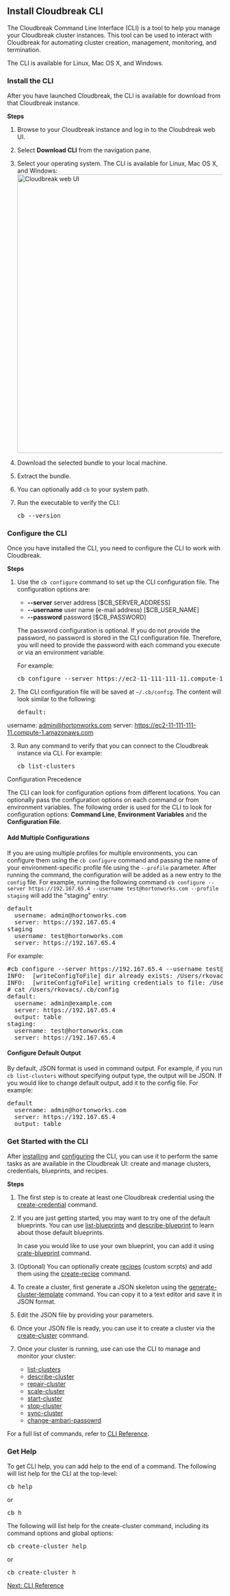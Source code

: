 ## Install Cloudbreak CLI  


The Cloudbreak Command Line Interface (CLI) is a tool to help you manage your Cloudbreak cluster instances. This tool can be used to interact with Cloudbreak for automating cluster creation, management, monitoring, and termination. 

The CLI is available for Linux, Mac OS X, and Windows. 


### Install the CLI

After you have launched Cloudbreak, the CLI is available for download from that Cloudbreak instance.

**Steps**

1. Browse to your Cloudbreak instance and log in to the Cloubdreak web UI.  
2. Select **Download CLI** from the navigation pane. 
3. Select your operating system. The CLI is available for Linux, Mac OS X, and Windows:  
    <a href="../images/cb-cli.png" target="_blank" title="click to enlarge"><img src="../images/cb-cli.png" width="650" title="Cloudbreak web UI"></a>  
4. Download the selected bundle to your local machine.  
5. Extract the bundle.  
6. You can optionally add `cb` to your system path.
7. Run the executable to verify the CLI: 

    <pre>cb --version</pre>


### Configure the CLI 

Once you have installed the CLI, you need to configure the CLI to work with Cloudbreak.

**Steps**

1. Use the `cb configure` command to set up the CLI configuration file. The configuration options are:  
    * **--server** server address [$CB_SERVER_ADDRESS]  
    * **--username** user name (e-mail address) [$CB_USER_NAME]  
    * **--password** password [$CB_PASSWORD]  
   
    The password configuration is optional. If you do not provide the password, no password is stored in the CLI configuration file. Therefore, you will need to provide the password with each command you execute or via an environment variable.
    
    For example:
    
    <pre>cb configure --server https://ec2-11-111-111-11.compute-1.amazonaws.com --username admin@hortonworks.com</pre>

2. The CLI configuration file will be saved at `~/.cb/config`. The content will look similar to the following:

    <pre>default:
  username: admin@hortonworks.com
  server: https://ec2-11-111-111-11.compute-1.amazonaws.com</pre>


3. Run any command to verify that you can connect to the Cloudbreak instance via CLI. For example:

    <pre>cb list-clusters</pre>  


<div class="note">
    <p class="first admonition-title">Configuration Precedence</p>
    <p class="last">
    The CLI can look for configuration options from different locations. You can optionally
    pass the configuration options on each command or from environment variables. The following
    order is used for the CLI to look for configuration options: <strong>Command Line</strong>, <strong>Environment Variables</strong>
    and the <strong>Configuration File</strong>.
    </p>
</div>

  
#### Add Multiple Configurations  

If you are using multiple profiles for multiple environments, you can configure them using the `cb configure` command and passing the name of your environment-specific profile file using the `--profile` parameter. After running the command, the configuration will be added as a new entry to the `config` file. For example, running the following command `cb configure --server https://192.167.65.4 --username test@hortonworks.com --profile staging` will add the "staging" entry:

<pre>default
  username: admin@hortonworks.com
  server: https://192.167.65.4
staging
  username: test@hortonworks.com
  server: https://192.167.65.4  
</pre>

For example:

<pre>#cb configure --server https://192.167.65.4 --username test@hortonworks.com --profile staging
INFO:  [writeConfigToFile] dir already exists: /Users/rkovacs/.cb
INFO:  [writeConfigToFile] writing credentials to file: /Users/rkovacs/.cb/config
# cat /Users/rkovacs/.cb/config
default:
  username: admin@example.com
  server: https://192.167.65.4
  output: table
staging:
  username: test@hortonworks.com
  server: https://192.167.65.4</pre>
 


#### Configure Default Output

By default, JSON format is used in command output. For example, if you run `cb list-clusters` without specifying output type, the output will be JSON. If you would like to change default output, add it to the config file. For example:

<pre>default
  username: admin@hortonworks.com
  server: https://192.167.65.4
  output: table</pre>


### Get Started with the CLI 

After [installing](#install-the-cli) and [configuring](#configure-the-cli) the CLI, you can use it to perform the same tasks as are available in the Cloudbreak UI: create and manage clusters, credentials, blueprints, and recipes.

**Steps**

1. The first step is to create at least one Cloudbreak credential using the [create-credential](cli-reference.md#create-credential) command.   

2. If you are just getting started, you may want to try one of the default blueprints. You can use [list-blueprints](cli-reference.md#list-blueprints) and [describe-blueprint](cli-reference.md#describe-blueprint) to learn about those default blueprints.  

    In case you would like to use your own blueprint, you can add it using [crate-blueprint](cli-reference.md#crate-blueprint) command.

3. (Optional) You can optionally create [recipes](recipes.md) (custom scrpts) and add them using the [create-recipe](cli-reference.md#create-recipe) command.  

4. To create a cluster, first generate a JSON skeleton using the [generate-cluster-template](cli-reference.md#generate-cluster-template) command. You can copy it to a text editor and save it in JSON format.

5. Edit the JSON file by providing your parameters.  

6. Once your JSON file is ready, you can use it to create a cluster via the [create-cluster](cli-reference.md#create-cluster) command.

7. Once your cluster is running, use can use the CLI to manage and monitor your cluster:

    * [list-clusters](cli-reference.md#list-clusters)  
    * [describe-cluster](cli-reference.md#describe-cluster)  
    * [repair-cluster](cli-reference.md#repair-cluster)  
    * [scale-cluster](cli-reference.md#scale-cluster)  
    * [start-cluster](cli-reference.md#start-cluster)  
    * [stop-cluster](cli-reference.md#stop-cluster)  
    * [sync-cluster](cli-reference.md#sync-cluster)  
    * [change-ambari-passowrd](cli-reference.md#change-ambari-passowrd)  

For a full list of commands, refer to [CLI Reference](cli-reference.md).    


### Get Help

To get CLI help, you can add help to the end of a command. The following will list help for the CLI at the top-level:

<pre>cb help</pre>

or 

<pre>cb h</pre>

The following will list help for the create-cluster command, including its command options and global options:

<pre>cb create-cluster help</pre>

or

<pre>cb create-cluster h</pre> 



<div class="next">
<a href="../cli-reference/index.html">Next: CLI Reference</a>
</div>